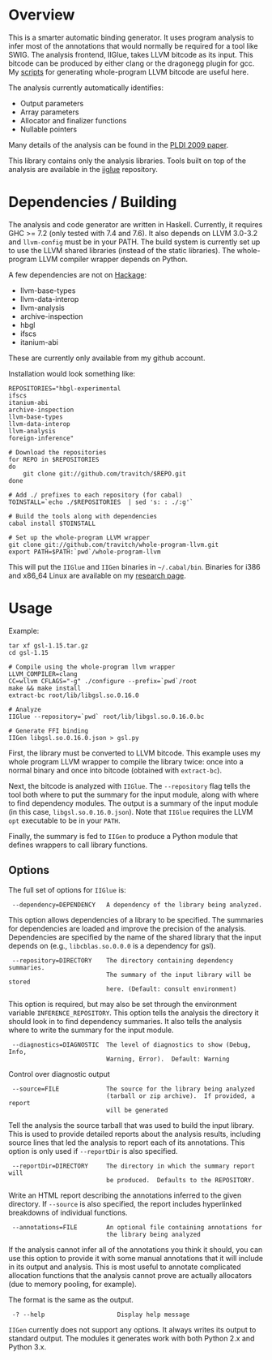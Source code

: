 # Overview

This is a smarter automatic binding generator.  It uses program
analysis to infer most of the annotations that would normally be
required for a tool like SWIG.  The analysis frontend, IIGlue, takes
LLVM bitcode as its input.  This bitcode can be produced by either
clang or the dragonegg plugin for gcc.  My
[scripts](https://github.com/travitch/whole-program-llvm) for
generating whole-program LLVM bitcode are useful here.

The analysis currently automatically identifies:

 * Output parameters
 * Array parameters
 * Allocator and finalizer functions
 * Nullable pointers

Many details of the analysis can be found in the
[PLDI 2009 paper](http://pages.cs.wisc.edu/~travitch/pldi-2009/).

This library contains only the analysis libraries.  Tools built on top of the
analysis are available in the [iiglue](https://github.com/travitch/iiglue)
repository.

# Dependencies / Building

The analysis and code generator are written in Haskell.  Currently, it requires
GHC >= 7.2 (only tested with 7.4 and 7.6).  It also depends on LLVM 3.0-3.2 and
`llvm-config` must be in your PATH.  The build system is currently set up to
use the LLVM shared libraries (instead of the static libraries).  The
whole-program LLVM compiler wrapper depends on Python.

A few dependencies are not on [Hackage](http://hackage.haskell.org/packages/hackage.html):

 * llvm-base-types
 * llvm-data-interop
 * llvm-analysis
 * archive-inspection
 * hbgl
 * ifscs
 * itanium-abi

These are currently only available from my github account.

Installation would look something like:

    REPOSITORIES="hbgl-experimental
    ifscs
    itanium-abi
    archive-inspection
    llvm-base-types
    llvm-data-interop
    llvm-analysis
    foreign-inference"

    # Download the repositories
    for REPO in $REPOSITORIES
    do
        git clone git://github.com/travitch/$REPO.git
    done

    # Add ./ prefixes to each repository (for cabal)
    TOINSTALL=`echo ./$REPOSITORIES  | sed 's: : ./:g'`

    # Build the tools along with dependencies
    cabal install $TOINSTALL

    # Set up the whole-program LLVM wrapper
    git clone git://github.com/travitch/whole-program-llvm.git
    export PATH=$PATH:`pwd`/whole-program-llvm

This will put the `IIGlue` and `IIGen` binaries in `~/.cabal/bin`.
Binaries for i386 and x86_64 Linux are available on my
[research page](http://pages.cs.wisc.edu/~travitch/pldi-2009/).


# Usage

Example:

    tar xf gsl-1.15.tar.gz
    cd gsl-1.15

    # Compile using the whole-program llvm wrapper
    LLVM_COMPILER=clang
    CC=wllvm CFLAGS="-g" ./configure --prefix=`pwd`/root
    make && make install
    extract-bc root/lib/libgsl.so.0.16.0

    # Analyze
    IIGlue --repository=`pwd` root/lib/libgsl.so.0.16.0.bc

    # Generate FFI binding
    IIGen libgsl.so.0.16.0.json > gsl.py

First, the library must be converted to LLVM bitcode.  This example
uses my whole program LLVM wrapper to compile the library twice: once
into a normal binary and once into bitcode (obtained with
`extract-bc`).

Next, the bitcode is analyzed with `IIGlue`.  The `--repository` flag
tells the tool both where to put the summary for the input module,
along with where to find dependency modules.  The output is a summary
of the input module (in this case, `libgsl.so.0.16.0.json`).  Note
that `IIGlue` requires the LLVM `opt` executable to be in your `PATH`.

Finally, the summary is fed to `IIGen` to produce a Python module that
defines wrappers to call library functions.

## Options

The full set of options for `IIGlue` is:

     --dependency=DEPENDENCY   A dependency of the library being analyzed.

This option allows dependencies of a library to be specified.  The
summaries for dependencies are loaded and improve the precision of the
analysis.  Dependencies are specified by the name of the shared
library that the input depends on (e.g., `libcblas.so.0.0.0` is a
dependency for gsl).

     --repository=DIRECTORY    The directory containing dependency summaries.
                               The summary of the input library will be stored
                               here. (Default: consult environment)

This option is required, but may also be set through the environment
variable `INFERENCE_REPOSITORY`.  This option tells the analysis the
directory it should look in to find dependency summaries.  It also
tells the analysis where to write the summary for the input module.

     --diagnostics=DIAGNOSTIC  The level of diagnostics to show (Debug, Info,
                               Warning, Error).  Default: Warning

Control over diagnostic output

     --source=FILE             The source for the library being analyzed
                               (tarball or zip archive).  If provided, a report
                               will be generated

Tell the analysis the source tarball that was used to build the input
library.  This is used to provide detailed reports about the analysis
results, including source lines that led the analysis to report each
of its annotations.   This option is only used if `--reportDir` is
also specified.

     --reportDir=DIRECTORY     The directory in which the summary report will
                               be produced.  Defaults to the REPOSITORY.

Write an HTML report describing the annotations inferred to the given
directory.  If `--source` is also specified, the report includes
hyperlinked breakdowns of individual functions.

     --annotations=FILE        An optional file containing annotations for
                               the library being analyzed

If the analysis cannot infer all of the annotations you think it
should, you can use this option to provide it with some manual
annotations that it will include in its output and analysis.  This is
most useful to annotate complicated allocation functions that the
analysis cannot prove are actually allocators (due to memory pooling,
for example).

The format is the same as the output.

     -? --help                    Display help message



`IIGen` currently does not support any options.  It always writes its
output to standard output.  The modules it generates work with both
Python 2.x and Python 3.x.
